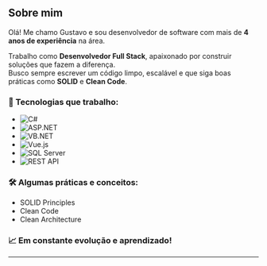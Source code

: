 ## Sobre mim

Olá! Me chamo Gustavo e sou desenvolvedor de software com mais de **4 anos de experiência** na área.

Trabalho como **Desenvolvedor Full Stack**, apaixonado por construir soluções que fazem a diferença.  
Busco sempre escrever um código limpo, escalável e que siga boas práticas como **SOLID** e **Clean Code**.

### 🚀 Tecnologias que trabalho:
- ![C#](https://img.shields.io/badge/C%23-239120?style=for-the-badge&logo=c-sharp&logoColor=white) 
- ![ASP.NET](https://img.shields.io/badge/ASP.NET-512BD4?style=for-the-badge&logo=.net&logoColor=white)
- ![VB.NET](https://img.shields.io/badge/VB.NET-512BD4?style=for-the-badge&logo=.net&logoColor=white)
- ![Vue.js](https://img.shields.io/badge/Vue.js-35495E?style=for-the-badge&logo=vue.js&logoColor=4FC08D)
- ![SQL Server](https://img.shields.io/badge/SQL_Server-CC2927?style=for-the-badge&logo=microsoftsqlserver&logoColor=white)
- ![REST API](https://img.shields.io/badge/REST%20API-005571?style=for-the-badge)

### 🛠️ Algumas práticas e conceitos:
- SOLID Principles
- Clean Code
- Clean Architecture

### 📈 Em constante evolução e aprendizado!

---